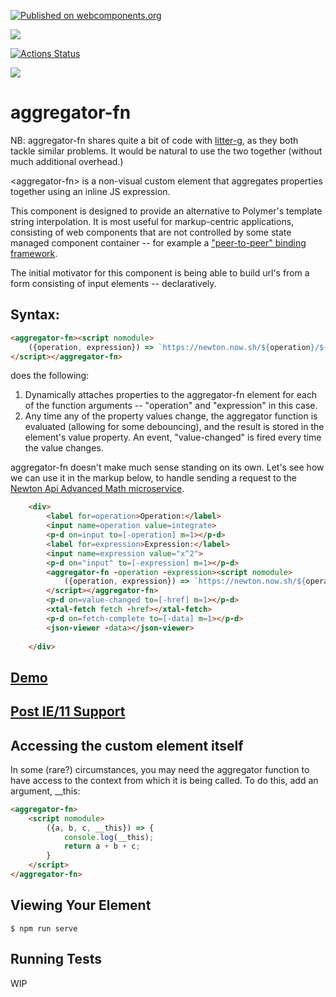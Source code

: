 [![Published on webcomponents.org](https://img.shields.io/badge/webcomponents.org-published-blue.svg)](https://www.webcomponents.org/element/aggregator-fn)

<a href="https://nodei.co/npm/aggregator-fn/"><img src="https://nodei.co/npm/aggregator-fn.png"></a>

[![Actions Status](https://github.com/bahrus/aggregator-fn/workflows/CI/badge.svg)](https://github.com/bahrus/aggregator-fn/actions?query=workflow%3ACI)

<img src="https://badgen.net/bundlephobia/minzip/aggregator-fn">

# aggregator-fn

NB:  aggregator-fn shares quite a bit of code with [litter-g](https://www.webcomponents.org/element/litter-g), as they both tackle similar problems.  It would be natural to use the two together (without much additional overhead.)

\<aggregator-fn\> is a non-visual custom element that aggregates properties together using an inline JS expression.

This component is designed to provide an alternative to Polymer's template string interpolation.  It is most useful for markup-centric applications, consisting of web components that are not controlled by some state managed component container -- for example a ["peer-to-peer" binding framework](https://github.com/bahrus/p-et-alia).

The initial motivator for this component is being able to build url's from a form consisting of input elements -- declaratively.

## Syntax:

```html
<aggregator-fn><script nomodule>
    ({operation, expression}) => `https://newton.now.sh/${operation}/${encodeURI(expression)}`
</script></aggregator-fn>
```

does the following:

1)  Dynamically attaches properties to the aggregator-fn element for each of the function arguments -- "operation" and "expression" in this case.
2)  Any time any of the property values change, the aggregator function is evaluated (allowing for some debouncing), and the result is stored in the element's value property.  An event, "value-changed" is fired every time the value changes.

aggregator-fn doesn't make much sense standing on its own.  Let's see how we can use it in the markup below, to handle sending a request to the [Newton Api Advanced Math microservice](https://newton.now.sh/).

```html
    <div>
        <label for=operation>Operation:</label>
        <input name=operation value=integrate>
        <p-d on=input to=[-operation] m=1></p-d>
        <label for=expression>Expression:</label>
        <input name=expression value="x^2">
        <p-d on="input" to=[-expression] m=1></p-d>
        <aggregator-fn -operation -expression><script nomodule>
            ({operation, expression}) => `https://newton.now.sh/${operation}/${encodeURI(expression)}`
        </script></aggregator-fn>
        <p-d on=value-changed to=[-href] m=1></p-d>
        <xtal-fetch fetch -href></xtal-fetch>
        <p-d on=fetch-complete to=[-data] m=1></p-d>
        <json-viewer -data></json-viewer>
        
    </div>
```

## [Demo](https://jsfiddle.net/bahrus/Ln1cqdgb/)

<!--
```
<custom-element-demo>
  <template>
    <div style="height:600px">
        <label for=operation>Operation:</label>
        <input name=operation value=integrate>
        <p-d on=input to=[-operation] m=1 val=target.value></p-d>
        <label for=expression>Expression:</label>
        <input name=expression value="x^2">
        <p-d on=input to=[-expression] m=1 val=target.value></p-d>
        <aggregator-fn -operation -expression><script nomodule>
            ({operation, expression}) => `https://newton.now.sh/${operation}/${encodeURI(expression)}`
        </script></aggregator-fn>
        <p-d on=value-changed to=[-href] m=1></p-d>
        <xtal-fetch-get fetch -href></xtal-fetch-get>
        <p-d on=result-changed to=[-data] m=1></p-d>
        <json-viewer -data></json-viewer>
        <script type=module src=https://unpkg.com/@alenaksu/json-viewer@0.1.0/build/index.js?module></script>
        <script type=module src=https://unpkg.com/aggregator-fn@0.0.18/aggregator-fn.js?module></script>
        <script type=module src=https://unpkg.com/p-et-alia@0.0.71/p-d.js?module></script>
        <script type=module src=https://unpkg.com/xtal-fetch@0.0.76/xtal-fetch-get.js?module></script>
    </div>
    </template>
</custom-element-demo>
```
-->

## [Post IE/11 Support](https://docs.microsoft.com/en-us/deployedge/edge-ie-mode)

## Accessing the custom element itself

In some (rare?) circumstances, you may need the aggregator function to have access to the context from which it is being called.  To do this, add an argument, __this:

```html
<aggregator-fn>
    <script nomodule>
        ({a, b, c, __this}) => {
            console.log(__this);
            return a + b + c;
        }
    </script>
</aggregator-fn>
```

## Viewing Your Element

```
$ npm run serve
```

## Running Tests

WIP
